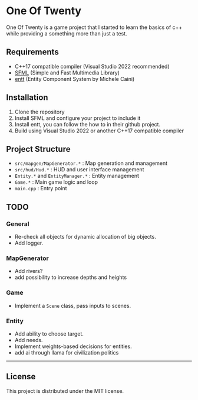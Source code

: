 # One Of Twenty

One Of Twenty is a game project that I started to learn the basics of c++ while providing a something more than just a test.

## Requirements

- C++17 compatible compiler (Visual Studio 2022 recommended)
- [SFML](https://www.sfml-dev.org/) (Simple and Fast Multimedia Library)
- [entt](https://github.com/skypjack/entt) (Entity Component System by Michele Caini)

## Installation

1. Clone the repository
2. Install SFML and configure your project to include it
3. Install entt, you can follow the how to in their github project.
4. Build using Visual Studio 2022 or another C++17 compatible compiler

## Project Structure

- `src/mapgen/MapGenerator.*` : Map generation and management
- `src/hud/Hud.*` : HUD and user interface management
- `Entity.*` and `EntityManager.*` : Entity management
- `Game.*` : Main game logic and loop
- `main.cpp` : Entry point

## TODO

### General
- Re-check all objects for dynamic allocation of big objects.
- Add logger.

### MapGenerator
- Add rivers?
- add possibility to increase depths and heights

### Game
- Implement a `Scene` class, pass inputs to scenes.

### Entity
- Add ability to choose target.
- Add needs.
- Implement weights-based decisions for entities.
- add ai through llama for civilization politics

---

## License

This project is distributed under the MIT license.
